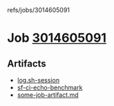 refs/jobs/3014605091

# Job [3014605091](https://github.com/rokmoln/support-firecloud/runs/3014605091?check_suite_focus=true)

## Artifacts

* [log.sh-session](log.sh-session)
* [sf-ci-echo-benchmark](sf-ci-echo-benchmark)
* [some-job-artifact.md](some-job-artifact.md)

